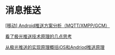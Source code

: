 # 消息推送

[[移动] Android推送方案分析（MQTT/XMPP/GCM）](https://blog.csdn.net/shagoo/article/details/7899466?utm_source=app)

[看了极光推送技术原理的几点思考](https://blog.csdn.net/androidzhaoxiaogang/article/details/8227469?utm_source=app)

[从极光推送的实现原理概括iOS和Andriod推送原理](https://blog.csdn.net/liufangbaishi2014/article/details/52015921?utm_source=app)